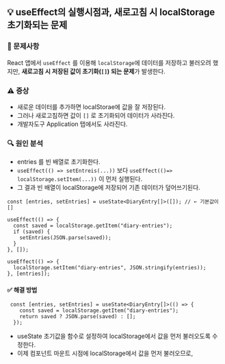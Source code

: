 ## 💡 useEffect의 실행시점과, 새로고침 시 localStorage 초기화되는 문제

### 🧠 문제사항
React 앱에서 `useEffect` 를 이용해 `localStorage`에 데이터를 저장하고 불러오려 했지만,
 **새로고침 시 저장된 값이 초기화(`[]`) 되는 문제**가 발생한다.

### ⚠️ 증상
- 새로운 데이터를 추가하면 localStorae에 값을 잘 저장된다.
- 그러나 새로고침하면 값이 `[]` 로 초기화되어 데이터가 사라진다.
- 개발자도구 Application 탭에서도 사라진다. 


### 🔍 원인 분석
- entries 를 빈 배열로 초기화한다.
- `useEffect(() => setEntreis(...))` 보다 `useEffect(()=> localStorage.setItem(...))` 이 먼저 실행된다.
- 그 결과 빈 배열이 localStorage에 저장되어 기존 데이터가 덮어쓰기된다.

```tsx
const [entries, setEntries] = useState<DiaryEntry[]>([]); // ← 기본값이 []

useEffect(() => {
  const saved = localStorage.getItem("diary-entries");
  if (saved) {
    setEntries(JSON.parse(saved));
  }
}, []);

useEffect(() => {
  localStorage.setItem("diary-entries", JSON.stringify(entries));
}, [entries]);
```


#### ✅ 해결 방법

```tsx
 const [entries, setEntries] = useState<DiaryEntry[]>(() => {
    const saved = localStorage.getItem("diary-entries");
    return saved ? JSON.parse(saved) : [];
  });
```
- useState 초기값을 함수로 설정하여 localStorage에서 값을 먼저 불러오도록 수정한다.
- 이제 컴포넌트 마운트 시점에 localStorage에서 값을 먼저 불러오므로, 
    